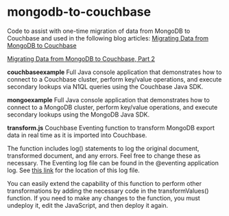 # mongodb-to-couchbase
Code to assist with one-time migration of data from MongoDB to Couchbase and used in the following blog articles:
[Migrating Data from MongoDB to Couchbase](https://blog.couchbase.com/migrating-data-from-mongodb-to-couchbase/)

[Migrating Data from MongoDB to Couchbase, Part 2](https://blog.couchbase.com/migrating-from-mongodb-to-couchbase-part-2)

**couchbaseexample**
Full Java console application that demonstrates how to connect to a Couchbase cluster, perform key/value operations, and execute secondary lookups via N1QL queries using the Couchbase Java SDK.

**mongoexample**
Full Java console application that demonstrates how to connect to a MongoDB cluster, perform key/value operations, and execute secondary lookups using the MongoDB Java SDK.

**transform.js**
Couchbase Eventing function to transform MongoDB export data in real time as it is imported into Couchbase.

The function includes log() statements to log the original document, transformed document, and any errors. Feel free to change these as necessary. The Eventing log file can be found in the @eventing application log. See [this link](https://docs.couchbase.com/server/6.0/manage/manage-logging/manage-logging.html#logging_overview) for the location of this log file.

You can easily extend the capability of this function to perform other transformations by adding the necessary code in the transformValues() function. If you need to make any changes to the function, you must undeploy it, edit the JavaScript, and then deploy it again.
